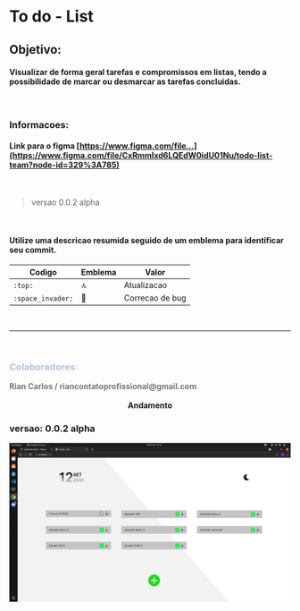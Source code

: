 # To do - List
## Objetivo: 
#### Visualizar de forma geral tarefas e compromissos em listas, tendo a possibilidade de marcar ou desmarcar as tarefas concluidas.
<br>

### Informacoes:

#### Link para o figma [https://www.figma.com/file...](https://www.figma.com/file/CxRmmlxd6LQEdW0idU01Nu/todo-list-team?node-id=329%3A785)

<br>

> versao 0.0.2 alpha

<br>

#### Utilize uma descricao resumida seguido de um emblema para identificar seu commit.
|Codigo|Emblema|Valor|
| -------- | -------- | -------- |
|`:top:`|:top:|Atualizacao|
|`:space_invader:`|:space_invader:|Correcao de bug|

<br>
<hr>
<br>
<h3 style="color: #B0C4DE;">Colaboradores:</h3>
<strong style="color:#777f;">Rian Carlos / riancontatoprofissional@gmail.com</strong>
<br/>
<br/>

<div style="margin-bottom: 20px; display: flex; justify-content: center;">
    <strong style="">Andamento</strong>
</div>

<div>
    <h3>versao: 0.0.2 alpha</h3>
    <img src="./public/image/img1.png">
</div>

